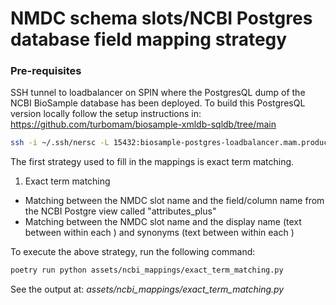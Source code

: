 # NMDC schema slots/NCBI Postgres database field mapping strategy

### Pre-requisites

SSH tunnel to loadbalancer on SPIN where the PostgresQL dump of the NCBI BioSample database has been deployed. To build this PostgresQL version locally follow the setup instructions in: https://github.com/turbomam/biosample-xmldb-sqldb/tree/main

```bash
ssh -i ~/.ssh/nersc -L 15432:biosample-postgres-loadbalancer.mam.production.svc.spin.nersc.org:5432 spatil@dtn01.nersc.gov
```

The first strategy used to fill in the mappings is exact term matching.

1. Exact term matching
 * Matching between the NMDC slot name and the field/column name from the NCBI Postgre view called "attributes_plus"
 * Matching between the NMDC slot name and the display name (text between <Name></Name> within each <Attribute></Attribute>) and synonyms (text between <Synonym></Synonym> within each <Attribute></Attribute>)

To execute the above strategy, run the following command:

```bash
poetry run python assets/ncbi_mappings/exact_term_matching.py
```

See the output at: *assets/ncbi_mappings/exact_term_matching.py*